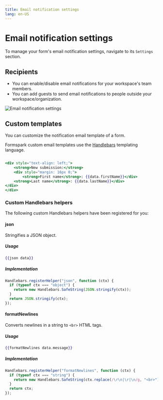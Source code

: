 ```yaml
---
title: Email notification settings
lang: en-US
---
```


# Email notification settings

To manage your form's email notification settings, navigate to its `Settings` section.

## Recipients

- You can enable/disable email notifications for your workspace's team members.
- You can add guests to send email notifications to people outside your workspace/organization.

![Email notification settings](../.vuepress/public/email-notification-settings.png)

## Custom templates

You can customize the notification email template of a form.

Formspark custom email templates use the [Handlebars](https://handlebarsjs.com/) templating language.

```handlebars

<div style="text-align: left;">
    <strong>New submission:</strong>
    <div style="margin: 16px 0;">
        <strong>First name</strong>: {{data.firstName}}</div>
    <strong>Last name</strong>: {{data.lastName}}</div>
</div>
</div>
```

### Custom Handlebars helpers

The following custom Handlebars helpers have been registered for you:

#### json

Stringifies a JSON object.

##### Usage

```handlebars
{{json data}}
```

##### Implementation

```javascript
Handlebars.registerHelper("json", function (ctx) {
  if (typeof ctx === "object") {
    return new Handlebars.SafeString(JSON.stringify(ctx));
  }
  return JSON.stringify(ctx);
});
```

#### formatNewlines

Converts newlines in a string to `<br>` HTML tags.

##### Usage

```handlebars
{{formatNewlines data.message}}
```

##### Implementation

```javascript
Handlebars.registerHelper("formatNewlines", function (ctx) {
  if (typeof ctx === "string") {
    return new Handlebars.SafeString(ctx.replace(/\r\n|\r|\n/g, "<br>"));
  }
  return ctx;
});
```
